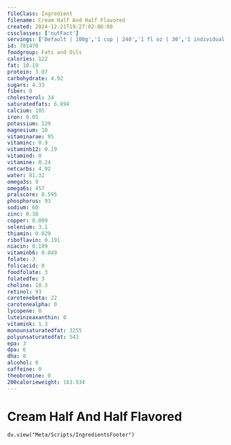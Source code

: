 ```yaml
---
fileClass: Ingredient
filename: Cream Half And Half Flavored
created: 2024-12-21T19:27:02-06:00
cssclasses: ['nutFact']
servings: ['Default | 100g','1 cup | 240','1 fl oz | 30','1 individual container (.5 fl oz) | 15','guideline amount per fl oz of beverage | 3']
id: 781470
foodgroup: Fats and Oils
calories: 122
fat: 10.19
protein: 3.07
carbohydrate: 4.92
sugars: 4.33
fiber: 0
cholesterol: 34
saturatedfats: 6.894
calcium: 105
iron: 0.05
potassium: 129
magnesium: 10
vitaminarae: 95
vitaminc: 0.9
vitaminb12: 0.19
vitamind: 0
vitamine: 0.24
netcarbs: 4.92
water: 81.32
omega3s: 9
omega6s: 457
pralscore: 0.595
phosphorus: 93
sodium: 60
zinc: 0.38
copper: 0.009
selenium: 3.1
thiamin: 0.029
riboflavin: 0.191
niacin: 0.109
vitaminb6: 0.049
folate: 3
folicacid: 0
foodfolate: 3
folatedfe: 3
choline: 18.3
retinol: 93
carotenebeta: 22
carotenealpha: 0
lycopene: 0
luteinzeaxanthin: 0
vitamink: 1.3
monounsaturatedfat: 3255
polyunsaturatedfat: 543
epa: 3
dpa: 6
dha: 0
alcohol: 0
caffeine: 0
theobromine: 0
200calorieweight: 163.934
---
```


# Cream Half And Half Flavored

```dataviewjs
dv.view("Meta/Scripts/IngredientsFooter")
```